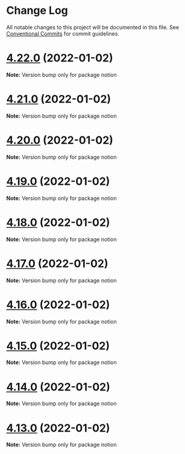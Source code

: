 # Change Log

All notable changes to this project will be documented in this file.
See [Conventional Commits](https://conventionalcommits.org) for commit guidelines.

# [4.22.0](https://github.com/NotionX/react-notion-x/compare/v4.21.0...v4.22.0) (2022-01-02)

**Note:** Version bump only for package notion





# [4.21.0](https://github.com/NotionX/react-notion-x/compare/v4.20.0...v4.21.0) (2022-01-02)

**Note:** Version bump only for package notion





# [4.20.0](https://github.com/NotionX/react-notion-x/compare/v4.19.0...v4.20.0) (2022-01-02)

**Note:** Version bump only for package notion





# [4.19.0](https://github.com/NotionX/react-notion-x/compare/v4.18.0...v4.19.0) (2022-01-02)

**Note:** Version bump only for package notion





# [4.18.0](https://github.com/NotionX/react-notion-x/compare/v4.17.0...v4.18.0) (2022-01-02)

**Note:** Version bump only for package notion





# [4.17.0](https://github.com/NotionX/react-notion-x/compare/v4.16.0...v4.17.0) (2022-01-02)

**Note:** Version bump only for package notion





# [4.16.0](https://github.com/NotionX/react-notion-x/compare/v4.15.0...v4.16.0) (2022-01-02)

**Note:** Version bump only for package notion





# [4.15.0](https://github.com/NotionX/react-notion-x/compare/v4.14.0...v4.15.0) (2022-01-02)

**Note:** Version bump only for package notion





# [4.14.0](https://github.com/NotionX/react-notion-x/compare/v4.13.0...v4.14.0) (2022-01-02)

**Note:** Version bump only for package notion





# [4.13.0](https://github.com/NotionX/react-notion-x/compare/v4.12.0...v4.13.0) (2022-01-02)

**Note:** Version bump only for package notion
